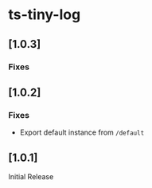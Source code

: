 # ts-tiny-log

## [1.0.3]

### Fixes

## [1.0.2]

### Fixes
- Export default instance from `/default`

## [1.0.1]

Initial Release

